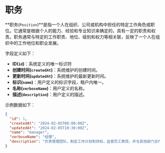 # 职务

**职务(`Position`)**是指一个人在组织、公司或机构中担任的特定工作角色或职位。它通常是根据个人的能力、经验和专业知识来确定的，具有一定的职责和权责。职务通常与特定的工作职责、地位、级别和权力等相关联，反映了一个人在组织中的工作地位和职业发展。

字段定义如下：

- **ID(`id`)**：系统定义的唯一标识符
- **创建时间(`createdAt`)**：系统维护的创建时间。
- **更新时间(`updatedAt`)**：系统维护的最新更新时间。
- **标识(`name`)**：用户定义的标识字段，租户内唯一。
- **名称(`verboseName`)**：用户定义的名称。
- **描述(`description`)**：用户定义的描述。

示例数据如下：

```json
{
  "id": 1,
  "createdAt": "2024-02-05T08:00:00Z",
  "updatedAt": "2024-02-05T10:30:00Z",
  "name": "manager",
  "verboseName": "经理",
  "description": "负责管理团队，制定工作计划和目标，监督员工表现，并与其他部门合作达成组织目标。"
}
```
